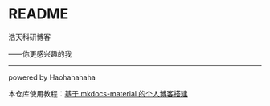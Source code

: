 # README

浩天科研博客

——你更感兴趣的我

---

powered by Haohahahaha

本仓库使用教程：[基于 mkdocs-material 的个人博客搭建](https://cs.haohaha.cn/greenhand/initializer-material-blog/blog-init)
